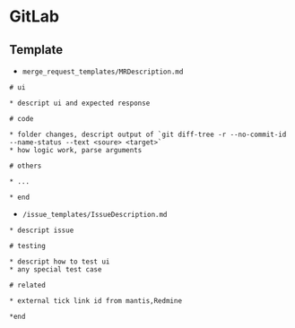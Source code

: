 # GitLab

## Template

- `merge_request_templates/MRDescription.md`
```
# ui

* descript ui and expected response

# code

* folder changes, descript output of `git diff-tree -r --no-commit-id --name-status --text <soure> <target>`
* how logic work, parse arguments

# others

* ...

* end

```

- `/issue_templates/IssueDescription.md`
```
* descript issue

# testing

* descript how to test ui
* any special test case

# related

* external tick link id from mantis,Redmine

*end

```